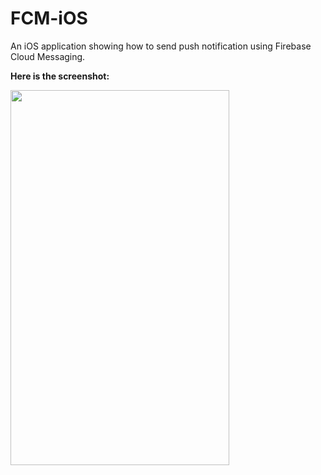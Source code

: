 # FCM-iOS
An iOS application showing how to send push notification using Firebase Cloud Messaging.

**Here is the screenshot:**

<img src="screenshot/fcm.png" width="350" height="600">

